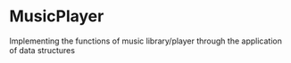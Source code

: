 # MusicPlayer
Implementing the functions of music library/player through the application of data structures
